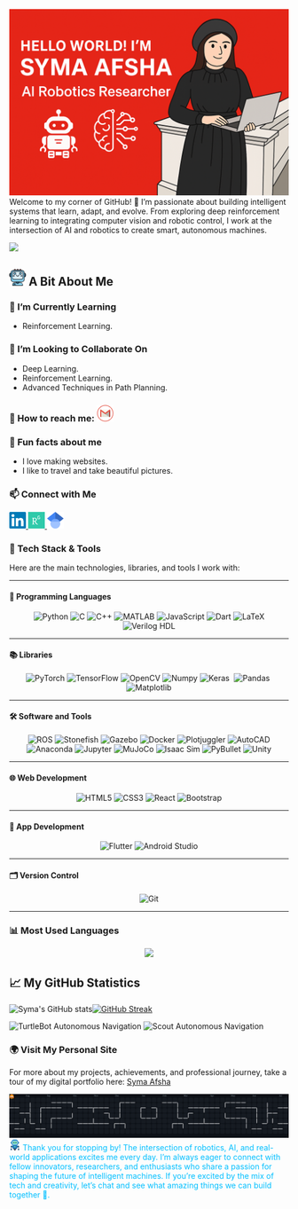 <img src="symaafsha/public/AD2A3FF7-8F07-4DC3-8D1F-3756B1DF1D45.png"/>

<div style="color: "red";">
Welcome to my corner of GitHub! 🌟 
I’m passionate about building intelligent systems that learn, adapt, and evolve. From exploring deep reinforcement learning to integrating computer vision and robotic control, I work at the intersection of AI and robotics to create smart, autonomous machines.
</div>


![](https://komarev.com/ghpvc/?username=syma-afsha&label=PROFILE+VIEWS)


## <img src="https://github.com/syma-afsha/syma-afsha/blob/main/symaafsha/src/image/ai.png" alt="LinkedIn" style="width:30px; height:30px;"> A Bit About Me
### 🌱 I’m Currently Learning
- Reinforcement Learning.
### 🚀 I’m Looking to Collaborate On
- Deep Learning.
- Reinforcement Learning.
- Advanced Techniques in Path Planning.
### 📢 How to reach me: <a href="mailto:symaafsha.eece@gmail.com"><img src="https://github.com/syma-afsha/syma-afsha/blob/main/symaafsha/src/image/footer-mail.png" alt="Email" style="width:30px; height:30px;"></a>
### 🎉 Fun facts about me
- I love making websites.
- I like to travel and take beautiful pictures.
### 📫 Connect with Me
<a href="https://www.linkedin.com/in/syma-afsha/" target="_blank">
    <img src="https://github.com/syma-afsha/syma-afsha/blob/main/symaafsha/src/image/footer-linkedin.png" alt="LinkedIn" style="width:30px; height:30px;">
</a>
<a href="https://www.researchgate.net/profile/Syma-Afsha" target="_blank">
    <img src="https://github.com/syma-afsha/syma-afsha/blob/main/symaafsha/src/image/footer-researchgate.png" alt="ResearchGate" style="width:30px; height:30px;">
</a>
 <a href="https://scholar.google.com/citations?hl=en&user=W-tNEtEAAAAJ" target="_blank">
    <img src="https://github.com/syma-afsha/syma-afsha/blob/main/symaafsha/src/image/googlescholar.png" alt="Google Scholar" style="width:30px; height:30px;">
</a>

### 🚀 Tech Stack & Tools

Here are the main technologies, libraries, and tools I work with:

---
#### 🔧 Programming Languages
<p align="center">
  <img src="https://img.shields.io/badge/Python-3776AB?style=for-the-badge&logo=python&logoColor=white" alt="Python"/>
  <img src="https://img.shields.io/badge/C-A8B9CC?style=for-the-badge&logo=c&logoColor=white" alt="C"/>
  <img src="https://img.shields.io/badge/C++-00599C?style=for-the-badge&logo=c%2B%2B&logoColor=white" alt="C++"/>
  <img src="https://img.shields.io/badge/MATLAB-0076A8?style=for-the-badge&logo=mathworks&logoColor=white" alt="MATLAB"/>
  <img src="https://img.shields.io/badge/JavaScript-F7DF1E?style=for-the-badge&logo=javascript&logoColor=black" alt="JavaScript"/>
  <img src="https://img.shields.io/badge/Dart-0175C2?style=for-the-badge&logo=dart&logoColor=white" alt="Dart"/>
  <img src="https://img.shields.io/badge/LaTeX-008080?style=for-the-badge&logo=latex&logoColor=white" alt="LaTeX"/>
  <img src="https://img.shields.io/badge/Verilog%20HDL-blue?style=for-the-badge" alt="Verilog HDL"/>
</p>

---

#### 📚 Libraries
<p align="center">
  <img src="https://img.shields.io/badge/PyTorch-EE4C2C?style=for-the-badge&logo=pytorch&logoColor=white" alt="PyTorch"/>
  <img src="https://img.shields.io/badge/TensorFlow-FF6F00?style=for-the-badge&logo=tensorflow&logoColor=white" alt="TensorFlow"/>
  <img src="https://img.shields.io/badge/OpenCV-5C3EE8?style=for-the-badge&logo=opencv&logoColor=white" alt="OpenCV"/>
  <img src="https://img.shields.io/badge/Numpy-013243?style=for-the-badge&logo=numpy&logoColor=white" alt="Numpy"/>
 <img src="https://img.shields.io/badge/Keras-D00000?style=for-the-badge&logo=keras&logoColor=white" alt="Keras"/> <img>
 <img src="https://img.shields.io/badge/Pandas-150458?style=for-the-badge&logo=pandas&logoColor=white" alt="Pandas"/> <img>
  <img src="https://img.shields.io/badge/Matplotlib-009688?style=for-the-badge&logo=python&logoColor=white" alt="Matplotlib"/>
</p>

---

#### 🛠️ Software and Tools
<p align="center">
  <img src="https://img.shields.io/badge/ROS-22314E?style=for-the-badge&logo=ros&logoColor=white" alt="ROS"/>
  <img src="https://img.shields.io/badge/Stonefish-008080?style=for-the-badge" alt="Stonefish"/>
  <img src="https://img.shields.io/badge/Gazebo-FFCB2E?style=for-the-badge&logo=gnu-bash&logoColor=white" alt="Gazebo"/>
  <img src="https://img.shields.io/badge/Docker-2496ED?style=for-the-badge&logo=docker&logoColor=white" alt="Docker"/>
  <img src="https://img.shields.io/badge/Plotjuggler-61DAFB?style=for-the-badge" alt="Plotjuggler"/>
  <img src="https://img.shields.io/badge/AutoCAD-EE3124?style=for-the-badge&logo=autodesk&logoColor=white" alt="AutoCAD"/>
  <img src="https://img.shields.io/badge/Anaconda-44A833?style=for-the-badge&logo=anaconda&logoColor=white" alt="Anaconda"/>
  <img src="https://img.shields.io/badge/Jupyter-F37626?style=for-the-badge&logo=jupyter&logoColor=white" alt="Jupyter"/>
  <img src="https://img.shields.io/badge/MuJoCo-2F2F2F?style=for-the-badge&logo=Mujoco&logoColor=white" alt="MuJoCo"/>
  <img src="https://img.shields.io/badge/Isaac%20Sim-00BFFF?style=for-the-badge&logo=Isaac%20Sim&logoColor=white" alt="Isaac Sim"/>
  <img src="https://img.shields.io/badge/PyBullet-FF6F61?style=for-the-badge&logo=PyBullet&logoColor=white" alt="PyBullet"/>
  <img src="https://img.shields.io/badge/Unity-333333?style=for-the-badge&logo=unity&logoColor=white" alt="Unity"/>
</p>


---

#### 🌐 Web Development
<p align="center">
  <img src="https://img.shields.io/badge/HTML5-E34F26?style=for-the-badge&logo=html5&logoColor=white" alt="HTML5"/>
  <img src="https://img.shields.io/badge/CSS3-1572B6?style=for-the-badge&logo=css3&logoColor=white" alt="CSS3"/>
  <img src="https://img.shields.io/badge/React-61DAFB?style=for-the-badge&logo=react&logoColor=black" alt="React"/>
  <img src="https://img.shields.io/badge/Bootstrap-563D7C?style=for-the-badge&logo=bootstrap&logoColor=white" alt="Bootstrap"/>
</p>

---

#### 📱 App Development
<p align="center">
  <img src="https://img.shields.io/badge/Flutter-02569B?style=for-the-badge&logo=flutter&logoColor=white" alt="Flutter"/>
  <img src="https://img.shields.io/badge/Android%20Studio-3DDC84?style=for-the-badge&logo=android-studio&logoColor=white" alt="Android Studio"/>
</p>

---

#### 🗂️ Version Control
<p align="center">
  <img src="https://img.shields.io/badge/Git-F05032?style=for-the-badge&logo=git&logoColor=white" alt="Git"/>
</p>


---

### 📊 Most Used Languages

<div align="center">
  <img src="https://github-readme-stats.vercel.app/api/top-langs/?username=syma-afsha&langs_count=8&layout=compact&theme=dracula&hide_border=false" width="400px">
</div>


## 📈 My GitHub Statistics
![Syma's GitHub stats](https://github-readme-stats.vercel.app/api?username=syma-afsha&show_icons=true&layout=compact&card_width=320&theme=dark)[![GitHub Streak](https://github-readme-streak-stats.herokuapp.com?user=syma-afsha&theme=dark&card_width=320)](https://git.io/streak-stats)





<img src="https://github.com/syma-afsha/syma-afsha/blob/main/symaafsha/src/image/planning.gif" alt="TurtleBot Autonomous Navigation" width="400" height="600"> <img src="https://github.com/syma-afsha/syma-afsha/blob/main/symaafsha/src/image/scout.gif" alt="Scout Autonomous Navigation" width="400" height="600">

### 🌍 Visit My Personal Site

For more about my projects, achievements, and professional journey, take a tour of my digital portfolio here: [Syma Afsha](https://syma-afsha.github.io/syma-afsha/)


<picture>
 <source media="(prefers-color-scheme: dark)" srcset="https://github.com/syma-afsha/syma-afsha/blob/output/pacman-contribution-graph-dark.svg"/>

  <img alt="pacman contribution graph" src="https://github.com/syma-afsha/syma-afsha/blob/output/pacman-contribution-graph-dark.svg">
</picture>






<div style="color: #00BFFF;">
<img src="https://github.com/syma-afsha/syma-afsha/blob/main/symaafsha/src/image/robot.png" alt="LinkedIn" style="width:20px; height:20px;">  Thank you for stopping by! The intersection of robotics, AI, and real-world applications excites me every day. I’m always eager to connect with fellow innovators, researchers, and enthusiasts who share a passion for shaping the future of intelligent machines. If you’re excited by the mix of tech and creativity, let’s chat and see what amazing things we can build together 🤝.
</div>

